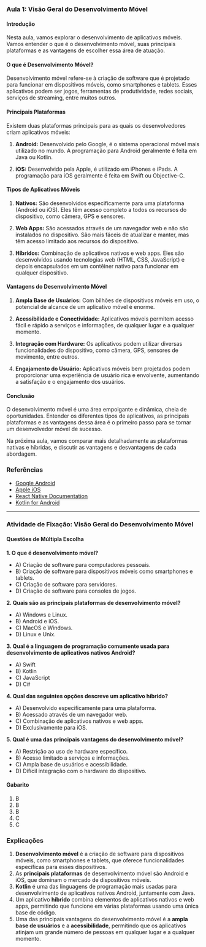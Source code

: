 ### Aula 1: Visão Geral do Desenvolvimento Móvel
[](./assets/01.webp)
#### Introdução

Nesta aula, vamos explorar o desenvolvimento de aplicativos móveis. Vamos entender o que é o desenvolvimento móvel, suas principais plataformas e as vantagens de escolher essa área de atuação.

#### O que é Desenvolvimento Móvel?

Desenvolvimento móvel refere-se à criação de software que é projetado para funcionar em dispositivos móveis, como smartphones e tablets. Esses aplicativos podem ser jogos, ferramentas de produtividade, redes sociais, serviços de streaming, entre muitos outros.

#### Principais Plataformas

Existem duas plataformas principais para as quais os desenvolvedores criam aplicativos móveis:

1. **Android:** Desenvolvido pelo Google, é o sistema operacional móvel mais utilizado no mundo. A programação para Android geralmente é feita em Java ou Kotlin.

2. **iOS:** Desenvolvido pela Apple, é utilizado em iPhones e iPads. A programação para iOS geralmente é feita em Swift ou Objective-C.

#### Tipos de Aplicativos Móveis

1. **Nativos:** São desenvolvidos especificamente para uma plataforma (Android ou iOS). Eles têm acesso completo a todos os recursos do dispositivo, como câmera, GPS e sensores.

2. **Web Apps:** São acessados através de um navegador web e não são instalados no dispositivo. São mais fáceis de atualizar e manter, mas têm acesso limitado aos recursos do dispositivo.

3. **Híbridos:** Combinação de aplicativos nativos e web apps. Eles são desenvolvidos usando tecnologias web (HTML, CSS, JavaScript) e depois encapsulados em um contêiner nativo para funcionar em qualquer dispositivo.

#### Vantagens do Desenvolvimento Móvel

1. **Ampla Base de Usuários:** Com bilhões de dispositivos móveis em uso, o potencial de alcance de um aplicativo móvel é enorme.

2. **Acessibilidade e Conectividade:** Aplicativos móveis permitem acesso fácil e rápido a serviços e informações, de qualquer lugar e a qualquer momento.

3. **Integração com Hardware:** Os aplicativos podem utilizar diversas funcionalidades do dispositivo, como câmera, GPS, sensores de movimento, entre outros.

4. **Engajamento do Usuário:** Aplicativos móveis bem projetados podem proporcionar uma experiência de usuário rica e envolvente, aumentando a satisfação e o engajamento dos usuários.

#### Conclusão

O desenvolvimento móvel é uma área empolgante e dinâmica, cheia de oportunidades. Entender os diferentes tipos de aplicativos, as principais plataformas e as vantagens dessa área é o primeiro passo para se tornar um desenvolvedor móvel de sucesso.

Na próxima aula, vamos comparar mais detalhadamente as plataformas nativas e híbridas, e discutir as vantagens e desvantagens de cada abordagem.

### Referências
- [Google Android](https://www.android.com/)
- [Apple iOS](https://developer.apple.com/ios/)
- [React Native Documentation](https://reactnative.dev/docs/getting-started)
- [Kotlin for Android](https://developer.android.com/kotlin)

---

### Atividade de Fixação: Visão Geral do Desenvolvimento Móvel

#### Questões de Múltipla Escolha

**1. O que é desenvolvimento móvel?**
   - A) Criação de software para computadores pessoais.
   - B) Criação de software para dispositivos móveis como smartphones e tablets.
   - C) Criação de software para servidores.
   - D) Criação de software para consoles de jogos.

**2. Quais são as principais plataformas de desenvolvimento móvel?**
   - A) Windows e Linux.
   - B) Android e iOS.
   - C) MacOS e Windows.
   - D) Linux e Unix.

**3. Qual é a linguagem de programação comumente usada para desenvolvimento de aplicativos nativos Android?**
   - A) Swift
   - B) Kotlin
   - C) JavaScript
   - D) C#

**4. Qual das seguintes opções descreve um aplicativo híbrido?**
   - A) Desenvolvido especificamente para uma plataforma.
   - B) Acessado através de um navegador web.
   - C) Combinação de aplicativos nativos e web apps.
   - D) Exclusivamente para iOS.

**5. Qual é uma das principais vantagens do desenvolvimento móvel?**
   - A) Restrição ao uso de hardware específico.
   - B) Acesso limitado a serviços e informações.
   - C) Ampla base de usuários e acessibilidade.
   - D) Difícil integração com o hardware do dispositivo.

#### Gabarito
1. B
2. B
3. B
4. C
5. C

### Explicações

1. **Desenvolvimento móvel** é a criação de software para dispositivos móveis, como smartphones e tablets, que oferece funcionalidades específicas para esses dispositivos.
2. As **principais plataformas** de desenvolvimento móvel são Android e iOS, que dominam o mercado de dispositivos móveis.
3. **Kotlin** é uma das linguagens de programação mais usadas para desenvolvimento de aplicativos nativos Android, juntamente com Java.
4. Um aplicativo **híbrido** combina elementos de aplicativos nativos e web apps, permitindo que funcione em várias plataformas usando uma única base de código.
5. Uma das principais vantagens do desenvolvimento móvel é a **ampla base de usuários** e a **acessibilidade**, permitindo que os aplicativos atinjam um grande número de pessoas em qualquer lugar e a qualquer momento.
